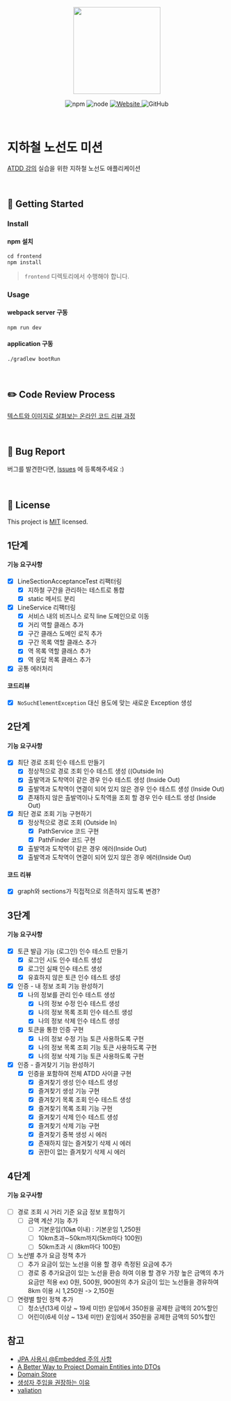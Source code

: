<p align="center">
    <img width="200px;" src="https://raw.githubusercontent.com/woowacourse/atdd-subway-admin-frontend/master/images/main_logo.png"/>
</p>
<p align="center">
  <img alt="npm" src="https://img.shields.io/badge/npm-%3E%3D%205.5.0-blue">
  <img alt="node" src="https://img.shields.io/badge/node-%3E%3D%209.3.0-blue">
  <a href="https://edu.nextstep.camp/c/R89PYi5H" alt="nextstep atdd">
    <img alt="Website" src="https://img.shields.io/website?url=https%3A%2F%2Fedu.nextstep.camp%2Fc%2FR89PYi5H">
  </a>
  <img alt="GitHub" src="https://img.shields.io/github/license/next-step/atdd-subway-service">
</p>

<br>

# 지하철 노선도 미션
[ATDD 강의](https://edu.nextstep.camp/c/R89PYi5H) 실습을 위한 지하철 노선도 애플리케이션

<br>

## 🚀 Getting Started

### Install
#### npm 설치
```
cd frontend
npm install
```
> `frontend` 디렉토리에서 수행해야 합니다.

### Usage
#### webpack server 구동
```
npm run dev
```
#### application 구동
```
./gradlew bootRun
```
<br>

## ✏️ Code Review Process
[텍스트와 이미지로 살펴보는 온라인 코드 리뷰 과정](https://github.com/next-step/nextstep-docs/tree/master/codereview)

<br>

## 🐞 Bug Report

버그를 발견한다면, [Issues](https://github.com/next-step/atdd-subway-service/issues) 에 등록해주세요 :)

<br>

## 📝 License

This project is [MIT](https://github.com/next-step/atdd-subway-service/blob/master/LICENSE.md) licensed.


## 1단계
#### 기능 요구사항
- [X] LineSectionAcceptanceTest 리팩터링
    - [X] 지하철 구간을 관리하는 테스트로 통합
    - [X] static 메서드 분리
- [X] LineService 리팩터링
    - [X] 서비스 내의 비즈니스 로직 line 도메인으로 이동
    - [X] 거리 역할 클래스 추가
    - [X] 구간 클래스 도메인 로직 추가
    - [X] 구간 목록 역할 클래스 추가
    - [X] 역 목록 역할 클래스 추가
    - [X] 역 응답 목록 클래스 추가
- [X] 공통 에러처리

#### 코드리뷰
- [X] `NoSuchElementException` 대신 용도에 맞는 새로운 Exception 생성

## 2단계
#### 기능 요구사항
- [X] 최단 경로 조회 인수 테스트 만들기
    - [X] 정상적으로 경로 조회 인수 테스트 생성 ((Outside In)
    - [X] 출발역과 도착역이 같은 경우 인수 테스트 생성 (Inside Out)
    - [X] 출발역과 도착역이 연결이 되어 있지 않은 경우 인수 테스트 생성 (Inside Out)
    - [X] 존재하지 않은 출발역이나 도착역을 조회 할 경우 인수 테스트 생성 (Inside Out)
- [X] 최단 경로 조회 기능 구현하기
    - [X] 정상적으로 경로 조회 (Outside In)
        - [X] PathService 코드 구현
        - [X] PathFinder 코드 구현
    - [X] 출발역과 도착역이 같은 경우 에러(Inside Out)
    - [X] 출발역과 도착역이 연결이 되어 있지 않은 경우 에러(Inside Out)

#### 코드 리뷰
- [X] graph와 sections가 직접적으로 의존하지 않도록 변경?

## 3단계
#### 기능 요구사항
- [X] 토큰 발급 기능 (로그인) 인수 테스트 만들기
    - [X] 로그인 시도 인수 테스트 생성
    - [X] 로그인 실패 인수 테스트 생성
    - [X] 유효하지 않은 토큰 인수 테스트 생성
- [X] 인증 - 내 정보 조회 기능 완성하기
    - [X] 나의 정보를 관리 인수 테스트 생성
        - [X] 나의 정보 수정 인수 테스트 생성
        - [X] 나의 정보 목록 조회 인수 테스트 생성
        - [X] 나의 정보 삭제 인수 테스트 생성
    - [X] 토큰을 통한 인증 구현
        - [X] 나의 정보 수정 기능 토큰 사용하도록 구현
        - [X] 나의 정보 목록 조회 기능 토큰 사용하도록 구현
        - [X] 나의 정보 삭제 기능 토큰 사용하도록 구현

- [X] 인증 - 즐겨찾기 기능 완성하기
    - [X] 인증을 포함하여 전체 ATDD 사이클 구현
        - [X] 즐겨찾기 생성 인수 테스트 생성
        - [X] 즐겨찾기 생성 기능 구현
        - [X] 즐겨찾기 목록 조회 인수 테스트 생성
        - [X] 즐겨찾기 목록 조회 기능 구현
        - [X] 즐겨찾기 삭제 인수 테스트 생성
        - [X] 즐겨찾기 삭제 기능 구현
        - [X] 즐겨찾기 중복 생성 시 에러
        - [X] 존재하지 않는 즐겨찾기 삭제 시 에러
        - [X] 권한이 없는 즐겨찾기 삭제 시 에러

## 4단계
#### 기능 요구사항
- [ ] 경로 조회 시 거리 기준 요금 정보 포함하기
    - [ ] 금액 계산 기능 추가
        - [ ] 기본운임(10㎞ 이내) : 기본운임 1,250원
        - [ ] 10km초과∼50km까지(5km마다 100원)
        - [ ] 50km초과 시 (8km마다 100원)
- [ ] 노선별 추가 요금 정책 추가
    - [ ] 추가 요금이 있는 노선을 이용 할 경우 측정된 요금에 추가
    - [ ] 경로 중 추가요금이 있는 노선을 환승 하여 이용 할 경우 가장 높은 금액의 추가 요금만 적용
ex) 0원, 500원, 900원의 추가 요금이 있는 노선들을 경유하여 8km 이용 시 1,250원 -> 2,150원
- [ ] 연령별 할인 정책 추가
    - [ ] 청소년(13세 이상 ~ 19세 미만) 운임에서 350원을 공제한 금액의 20%할인
    - [ ] 어린이(6세 이상 ~ 13세 미만) 운임에서 350원을 공제한 금액의 50%할인

## 참고
- [JPA 사용시 @Embedded 주의 사항](https://jojoldu.tistory.com/559)
- [A Better Way to Project Domain Entities into DTOs](https://buildplease.com/pages/repositories-dto/)
- [Domain Store](http://www.corej2eepatterns.com/DomainStore.htm)
- [생성자 주입을 권장하는 이유](https://madplay.github.io/post/why-constructor-injection-is-better-than-field-injection)
- [valiation](https://meetup.toast.com/posts/223)
